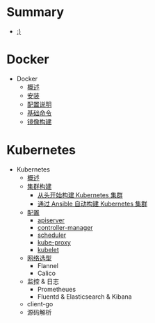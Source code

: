 # Summary

* [:)](README.md)

# Docker

* Docker
    * [概述](moby/chapter1.md)
    * [安装](moby/chapter2.md)
    * [配置说明](moby/chapter3.md)
    * [基础命令](moby/chapter4.md)
    * [镜像构建](moby/chapter5.md)

# Kubernetes

* Kubernetes
    * [概述](k8s/chapter1.md)
    * [集群构建](k8s/chapter2.md)
        * [从头开始构建 Kubernetes 集群](k8s/chapter2-1.md)
        * [通过 Ansible 自动构建 Kubernetes 集群](k8s/chapter2-2.md)
    * [配置](k8s/chapter3.md)
        * [apiserver](k8s/chapter3-1.md)
        * [controller-manager](k8s/chapter3-2.md)
        * [scheduler](k8s/chapter3-3.md)
        * [kube-proxy](k8s/chapter3-4.md)
        * [kubelet](k8s/chapter3-5.md)
    * [网络选型](k8s/chapter4.md)
        * Flannel
        * Calico
    * 监控 & 日志
        * Prometheues
        * Fluentd & Elasticsearch & Kibana
    * client-go
    * 源码解析

